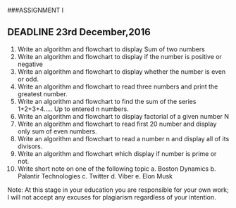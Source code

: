 ###ASSIGNMENT I

DEADLINE 23rd December,2016
---------------------------

1.	Write an algorithm and flowchart to display Sum of two numbers
2.	Write an algorithm and flowchart to display if the number is positive or negative
3.	Write an algorithm and flowchart to display whether the number is even or odd.
4.	Write an algorithm and flowchart to read three numbers and print the greatest number.
5.	Write an algorithm and flowchart to find the sum of the series 1+2+3+4….. Up to entered n numbers.
6.	Write an algorithm and flowchart to display factorial of a given number N
7.	Write an algorithm and flowchart to read first 20 number and display only sum of even numbers.
8.	Write an algorithm and flowchart to read a number n and display all of its divisors.
9.	Write an algorithm and flowchart which display if number is prime or not.
10. Write short note on one of the following topic
  a. Boston Dynamics
  b. Palantir Technologies
  c. Twitter
  d. Viber
  e. Elon Musk

Note: At this stage in your education you are responsible for your own work; I will not accept any excuses for plagiarism regardless of your intention.
